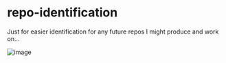 # repo-identification
Just for easier identification for any future repos I might produce and work on...   



![image](https://github.com/Gavin-Currie/repo-identification/assets/37574693/3159920a-9fe0-4818-8bba-59a4843d5f85)


